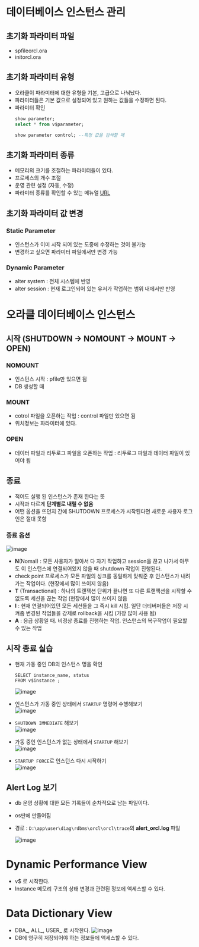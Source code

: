 # 데이터베이스 인스턴스 관리
## 초기화 파라미터 파일
* spfileorcl.ora
* initorcl.ora

## 초기화 파라미터 유형
* 오라클이 파라미터에 대한 유형을 기본, 고급으로 나눠났다.
* 파라미터들은 기본 값으로 설정되어 있고 원하는 값들을 수정하면 된다.
* 파라미터 확인
  ```sql
  show parameter;
  select * from v$parameter;
  
  show parameter control; --특정 값을 검색할 때
  ```

## 초기화 파라미터 종류
* 메모리의 크기를 조절하는 파라미터들이 있다.
* 프로세스의 개수 조절
* 운영 관련 설정 (자동, 수정)
* 파라미터 종류를 확인할 수 있는 메뉴얼 [URL](https://docs.oracle.com/database/121/REFRN/GUID-FD266F6F-D047-4EBB-8D96-B51B1DCA2D61.htm#REFRN-GUID-FD266F6F-D047-4EBB-8D96-B51B1DCA2D61)

## 초기화 파라미터 값 변경
### Static Parameter
* 인스턴스가 이미 시작 되어 있는 도중에 수정하는 것이 불가능
* 변경하고 싶으면 파라미터 파일에서만 변경 가능
### Dynamic Parameter
* alter system : 전체 시스템에 반영
* alter session : 현재 로그인되어 있는 유저가 작업하는 범위 내에서만 반영


# 오라클 데이터베이스 인스턴스
## 시작 (SHUTDOWN → NOMOUNT → MOUNT → OPEN)
### NOMOUNT
* 인스턴스 시작 : pfile만 있으면 됨
* DB 생성할 때
### MOUNT
* cotrol 파일을 오픈하는 작업 : control 파일만 있으면 됨
* 위치정보는 파라미터에 있다.
### OPEN
* 데이터 파일과 리두로그 파일을 오픈하는 작업 : 리두로그 파일과 데이터 파일이 있어야 됨

## 종료
* 적어도 실행 된 인스턴스가 존재 한다는 뜻
* 시작과 다르게 **단계별로 내릴 수 없음**
* 어떤 옵션을 뜨던지 간에 SHUTDOWN 프로세스가 시작된다면 새로운 사용자 로그인은 절대 못함
### 종료 옵션
![image](https://user-images.githubusercontent.com/79209568/115942749-b6b9df00-a4e6-11eb-8bb8-c36cf79bdbaf.png)
* **N**(Nomal) : 모든 사용자가 알아서 다 자기 작업하고 session을 끊고 나가서 아무도 이 인스턴스에 연결되어있지 않을 때 shutdown 작업이 진행된다.
* check point 프로세스가 모든 파일의 싱크를 동일하게 맞춰준 후 인스턴스가 내려가는 작업이다. (현장에서 많이 쓰이지 않음)
* **T** (Transactional) : 하나의 트랜잭션 단위가 끝나면 또 다른 트랜잭션을 시작할 수 없도록 세션을 끊는 작업 (현장에서 많이 쓰이지 않음
* **I** : 현재 연결되어있던 모든 세션들을 그 즉시 kill 시킴. 일단 더티버퍼들은 저장 시켜줌 변경된 작업들을 강제로 rollback을 시킴 (가장 많이 사용 됨)
* **A** : 응급 상황일 때. 비정상 종료를 진행하는 작업. 인스턴스의 복구작업이 필요할 수 있는 작업

## 시작 종료 실습
* 현재 가동 중인 DB의 인스턴스 명을 확인
  ```
  SELECT instance_name, status
  FROM v$instance ; 
  ```
  ![image](https://user-images.githubusercontent.com/79209568/115943591-c7208880-a4eb-11eb-9464-11da5285ba15.png)

* 인스턴스가 가동 중인 상태에서 `STARTUP` 명령어 수행해보기  
  ![image](https://user-images.githubusercontent.com/79209568/115943633-fe8f3500-a4eb-11eb-9ac2-1e63eb1faa8f.png)

* `SHUTDOWN IMMEDIATE` 해보기  
  ![image](https://user-images.githubusercontent.com/79209568/115943652-1a92d680-a4ec-11eb-880d-a2842f718dc6.png)

* 가동 중인 인스턴스가 없는 상태에서 `STARTUP` 해보기  
  ![image](https://user-images.githubusercontent.com/79209568/115943668-3c8c5900-a4ec-11eb-8fe8-e17f90fbd0a3.png)

* `STARTUP FORCE`로 인스턴스 다시 시작하기  
  ![image](https://user-images.githubusercontent.com/79209568/115943682-634a8f80-a4ec-11eb-89dd-995bcfb37a5d.png)

## Alert Log 보기
* db 운영 상황에 대한 모든 기록들이 순차적으로 남는 파일이다.
* os딴에 만들어짐
* 경로 : `D:\app\user\diag\rdbms\orcl\orcl\trace`의 **alert_orcl.log** 파일  
  
  ![image](https://user-images.githubusercontent.com/79209568/115943759-d7853300-a4ec-11eb-9259-cd9ba689a70d.png)

# Dynamic Performance View
* v$ 로 시작한다.
* Instance 메모리 구조의 상태 변경과 관련된 정보에 액세스할 수 있다.

# Data Dictionary View
* DBA_, ALL_, USER_ 로 시작한다.
  ![image](https://user-images.githubusercontent.com/79209568/115944708-3dc08480-a4f2-11eb-80c8-4d1f87662046.png)
* DB에 영구히 저장되어야 하는 정보들에 액세스할 수 있다.

